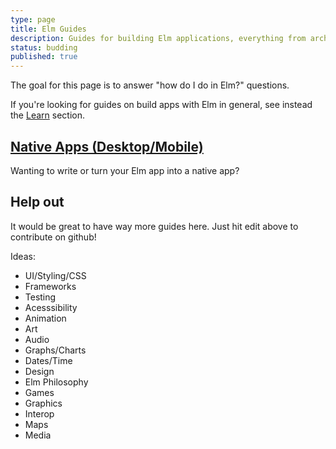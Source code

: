 ```yaml
---
type: page
title: Elm Guides
description: Guides for building Elm applications, everything from architecture and testing to meta information on the way the Elm community approaches various domains in Elm.
status: budding
published: true
---
```


The goal for this page is to answer "how do I do <some domain> in Elm?" questions.

If you're looking for guides on build apps with Elm in general, see instead the [Learn](/learn) section.


## [Native Apps (Desktop/Mobile)](/build/guides/native-apps)

Wanting to write or turn your Elm app into a native app?


## Help out

It would be great to have way more guides here. Just hit edit above to contribute on github!

Ideas:

- UI/Styling/CSS
- Frameworks
- Testing
- Acesssibility
- Animation
- Art
- Audio
- Graphs/Charts
- Dates/Time
- Design
- Elm Philosophy
- Games
- Graphics
- Interop
- Maps
- Media
